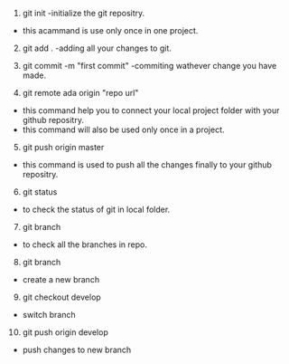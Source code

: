 1. git init
-initialize the git repositry.
- this acammand is use only once in one project.

2. git add .
-adding all your changes to git.

3. git commit -m "first commit"
-commiting wathever change you have made.

4. git remote ada origin "repo url"
- this command help you to connect your local project folder with your github repositry.
- this command will also be used only once in a project.

5. git push origin master
- this command is used to push all the changes finally to your github repositry.

6. git status
- to check the status of git in local folder.

7. git branch
- to check all the branches in repo.

8. git branch <branch name>
- create a new branch

9. git checkout develop
- switch branch

10. git push origin develop
- push changes to new branch
